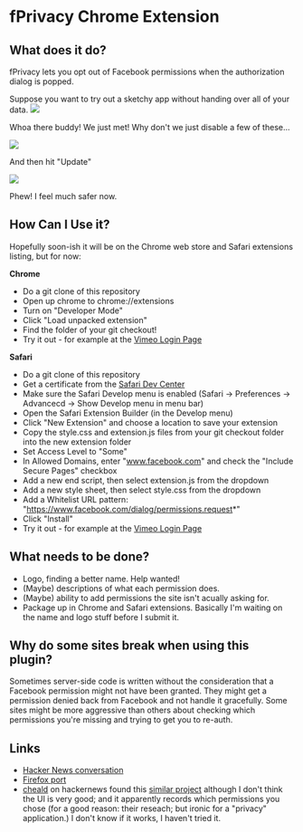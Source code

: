 fPrivacy Chrome Extension
========================

What does it do?
-----------

fPrivacy lets you opt out of Facebook permissions when the authorization dialog is popped.

Suppose you want to try out a sketchy app without handing over all of your data.
![](http://github.com/chadselph/OOptOut-Chrome-Extension/raw/master/screenshots/too%20many.png)

Whoa there buddy! We just met!  Why don't we just disable a few of these...

![](http://github.com/chadselph/OOptOut-Chrome-Extension/raw/master/screenshots/removing.png)

And then hit "Update"

![](http://github.com/chadselph/OOptOut-Chrome-Extension/raw/master/screenshots/gone.png)

Phew! I feel much safer now.

How Can I Use it?
-----------------

Hopefully soon-ish it will be on the Chrome web store and Safari extensions listing, but for now:

__Chrome__

*  Do a git clone of this repository
*  Open up chrome to chrome://extensions
*  Turn on "Developer Mode"
*  Click "Load unpacked extension"
*  Find the folder of your git checkout!
* Try it out - for example at the [Vimeo Login Page](http://vimeo.com/log_in)

__Safari__

* Do a git clone of this repository
* Get a certificate from the [Safari Dev Center](http://developer.apple.com/devcenter/safari/index.action)
* Make sure the Safari Develop menu is enabled (Safari -> Preferences -> Advancecd -> Show Develop menu in menu bar)
* Open the Safari Extension Builder (in the Develop menu)
* Click "New Extension" and choose a location to save your extension
* Copy the style.css and extension.js files from your git checkout folder into the new extension folder
* Set Access Level to "Some"
* In Allowed Domains, enter "www.facebook.com" and check the "Include Secure Pages" checkbox
* Add a new end script, then select extension.js from the dropdown
* Add a new style sheet, then select style.css from the dropdown
* Add a Whitelist URL pattern: "https://www.facebook.com/dialog/permissions.request*"
* Click "Install"
* Try it out - for example at the [Vimeo Login Page](http://vimeo.com/log_in)

What needs to be done?
----------------------
*  Logo, finding a better name. Help wanted!
*  (Maybe) descriptions of what each permission does.
*  (Maybe) ability to add permissions the site isn't acually asking for.
*  Package up in Chrome and Safari extensions.  Basically I'm waiting on the name and logo stuff before I submit it.

Why do some sites break when using this plugin?
----------------------------------------------
Sometimes server-side code is written without the consideration that a Facebook permission might not have been granted.  They might get a permission denied back from Facebook and not handle it gracefully.  Some sites might be more aggressive than others about checking which permissions you're missing and trying to get you to re-auth.


Links
-----
* [Hacker News conversation](https://news.ycombinator.com/item?id=3287272)
* [Firefox port](https://github.com/psawaya/OOptOut-Extension-Firefox)
* [cheald](http://hackerne.ws/user?id=cheald) on hackernews found this [similar project](https://chrome.google.com/webstore/detail/mlnhcepfaddcopbeggpobodmmodilgmc) although I don't think the UI is very good; and it apparently records which permissions you chose (for a good reason: their reseach; but ironic for a "privacy" application.)  I don't know if it works, I haven't tried it.
